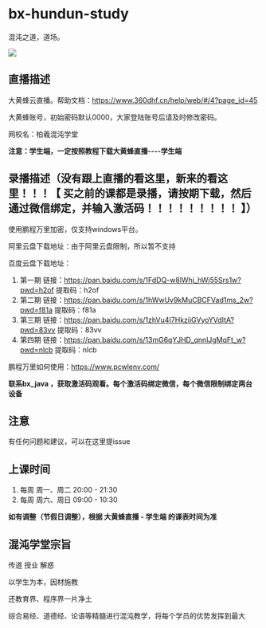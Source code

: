 # bx-hundun-study

混沌之道，道场。

![](https://github.com/NickleHuang/bx-hundun-study/blob/main/img/%E6%B7%B7%E6%B2%8C%E5%AD%A6%E5%A0%82-new.png)

## 直播描述

大黄蜂云直播。帮助文档：https://www.360dhf.cn/help/web/#/4?page_id=45

大黄蜂账号，初始密码默认0000，大家登陆账号后请及时修改密码。

网校名：柏羲混沌学堂

**注意：学生端，一定按照教程下载大黄蜂直播----学生端**

## 录播描述（没有跟上直播的看这里，新来的看这里！！！【 买之前的课都是录播，请按期下载，然后通过微信绑定，并输入激活码！！！！！！！！！ 】）

使用鹏程万里加密，仅支持windows平台。

阿里云盘下载地址：由于阿里云盘限制，所以暂不支持

百度云盘下载地址：

1. 第一期 链接：https://pan.baidu.com/s/1FdDQ-w8lWhj_hWj55Srs1w?pwd=h2of   提取码：h2of
2. 第二期 链接：https://pan.baidu.com/s/1hWwUv9kMuCBCFVad1ms_2w?pwd=f81a  提取码：f81a 
3. 第三期 链接：https://pan.baidu.com/s/1zhVu4I7HkziiGVyoYVdItA?pwd=83vv 提取码：83vv
4. 第四期 链接：https://pan.baidu.com/s/13mG6qYJHD_qnnlJgMqFt_w?pwd=nlcb 提取码：nlcb

鹏程万里如何使用：https://www.pcwlenv.com/

**联系bx_java ，获取激活码观看。每个激活码绑定微信，每个微信限制绑定两台设备**

## 注意

有任何问题和建议，可以在这里提issue

## 上课时间

1. 每周 周一、周二 20:00 - 21:30
2. 每周 周六、周日 09:00 - 10:30

**如有调整（节假日调整），根据 大黄蜂直播 - 学生端 的课表时间为准**

## 混沌学堂宗旨

传道  授业  解惑

以学生为本，因材施教

还教育界、程序界一片净土

综合易经、道德经、论语等精髓进行混沌教学，将每个学员的优势发挥到最大